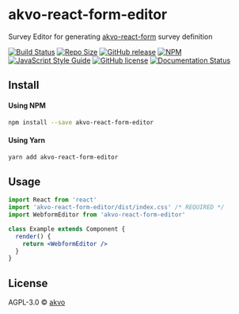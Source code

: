 # akvo-react-form-editor

Survey Editor for generating [akvo-react-form](https://github.com/akvo/akvo-react-form) survey definition

[![Build Status](https://akvo.semaphoreci.com/badges/akvo-react-form-editor/branches/main.svg?style=shields)](https://akvo.semaphoreci.com/projects/akvo-react-form-editor) [![Repo Size](https://img.shields.io/github/repo-size/akvo/akvo-react-form-editor)](https://img.shields.io/github/repo-size/akvo/akvo-react-form-editor) [![GitHub release](https://img.shields.io/github/release/akvo/akvo-react-form-editor.svg)](https://GitHub.com/akvo/akvo-react-form-editor/releases/) [![NPM](https://img.shields.io/npm/v/akvo-react-form-editor.svg)](https://www.npmjs.com/package/akvo-react-form-editor) [![JavaScript Style Guide](https://img.shields.io/badge/code_style-standard-brightgreen.svg)](https://standardjs.com) [![GitHub license](https://img.shields.io/github/license/akvo/akvo-react-form-editor.svg)](https://github.com/akvo/akvo-react-form-editor/blob/main/LICENSE) [![Documentation Status](https://readthedocs.org/projects/akvo-react-form-editor/badge/?version=latest)](https://akvo-react-form-editor.readthedocs.io/en/latest/?badge=latest)

## Install

#### Using NPM

```bash
npm install --save akvo-react-form-editor
```

#### Using Yarn

```bash
yarn add akvo-react-form-editor
```

## Usage

```jsx
import React from 'react'
import 'akvo-react-form-editor/dist/index.css' /* REQUIRED */
import WebformEditor from 'akvo-react-form-editor'

class Example extends Component {
  render() {
    return <WebformEditor />
  }
}
```

## License

AGPL-3.0 © [akvo](https://github.com/akvo)
